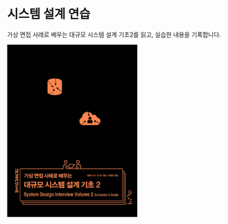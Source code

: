 # 시스템 설계 연습
가상 면접 사례로 배우는 대규모 시스템 설계 기초2를 읽고, 실습한 내용을 기록합니다.


<img src="./대규모시스템설계기초2.jpeg" height=400>
